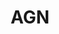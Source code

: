 ---
title: AGN
#external_link: https://github.com/pytorch/pytorch
tags:
  - Baryonic effects
  - kSZ
text: 'Description here'
---